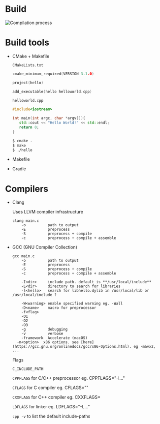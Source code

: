 # Build

![Compilation process](https://www3.ntu.edu.sg/home/ehchua/programming/cpp/images/GCC_CompilationProcess.png)

# Build tools

- CMake + Makefile
    
    `CMakeLists.txt`
    
    ```cpp
    cmake_minimum_required(VERSION 3.1.0)
    
    project(hello)
    
    add_executable(hello helloworld.cpp)
    ```
    
    `helloworld.cpp`
    
    ```cpp
    #include<iostream>
     
    int main(int argc, char *argv[]){
       std::cout << "Hello World!" << std::endl;
       return 0;
    }
    ```
    
    ```bash
    $ cmake .
    $ make
    $ ./hello
    ```
    
- Makefile
- Gradle

# Compilers

- Clang
    
    Uses LLVM compiler infrastructure
    
    ```
    clang main.c
    	-o          path to output
    	-E          preprocess
    	-S          preprocess + compile
    	-c          preprocess + compile + assemble
    ```
    
- GCC (GNU Compiler Collection)
    
    ```
    gcc main.c
    	-o          path to output
    	-E          preprocess
    	-S          preprocess + compile
    	-c          preprocess + compile + assemble
    	
    	-I<dir>     include path. default is **/usr/local/include**
    	-L<dir>     directory to search for libraries
    	-l<hello>   search for libhello.dylib in /usr/local/lib or /usr/local/include ?
    
    	-W<warning> enable specified warning eg. -Wall
    	-D<name>    macro for preprocessor
    	-f<flag>
    	-O1
    	-O2
    	-O3
    	-g          debugging
    	-v          verbose
    	-framework  Accelerate (macOS)
      -m<option>  x86 options. see [here](https://gcc.gnu.org/onlinedocs/gcc/x86-Options.html). eg -mavx2, ...
    ```
    
    Flags
    
    `C_INCLUDE_PATH`
    
    `CPPFLAGS` for C/C++ preprocessor eg. CPPFLAGS="-I..."
    
    `CFLAGS` for C compiler eg. CFLAGS=""
    
    `CXXFLAGS` for C++ compiler eg. CXXFLAGS=
    
    `LDFLAGS` for linker eg. LDFLAGS="-L..."
    
    `cpp -v` to list the default include-paths
